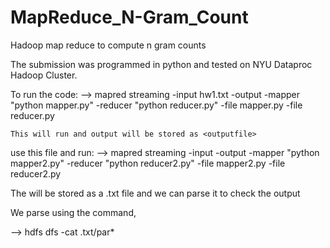 # MapReduce_N-Gram_Count
Hadoop map reduce to compute n gram counts


The submission was programmed in python and tested on NYU Dataproc Hadoop Cluster.


To run the code:
   --> mapred streaming -input hw1.txt -output <outputfile> -mapper "python mapper.py" -reducer "python reducer.py" -file mapper.py -file reducer.py

    This will run and output will be stored as <outputfile>


use this <outputfile> file and run:
   -->  mapred streaming -input <outputfile> -output <finalfile> -mapper "python mapper2.py" -reducer "python reducer2.py" -file mapper2.py -file reducer2.py
    
The <finalfile> will be stored as a .txt file and we can parse it to check the output


We parse using the command, 

--> hdfs dfs -cat <finalfile>.txt/par*

